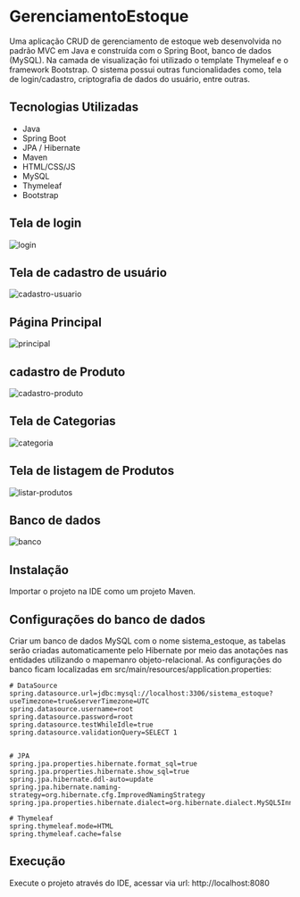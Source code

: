 # GerenciamentoEstoque
Uma aplicação CRUD de gerenciamento de estoque web desenvolvida no padrão MVC em Java e construída com o Spring Boot,  banco de dados (MySQL). Na camada de visualização foi utilizado o template Thymeleaf e o framework Bootstrap. O sistema possui outras funcionalidades como, tela de login/cadastro, criptografia de dados do usuário, entre outras.

## Tecnologias Utilizadas

- Java
- Spring Boot
- JPA / Hibernate
- Maven
- HTML/CSS/JS
- MySQL
- Thymeleaf
- Bootstrap

## Tela de login
![login](https://user-images.githubusercontent.com/25832382/213353549-f0591f05-fbf1-408f-9ca7-019914e8b45c.PNG)

## Tela de cadastro de usuário
![cadastro-usuario](https://user-images.githubusercontent.com/25832382/213353998-1bf55a13-44fb-488c-8d1e-3d386c6b4eca.PNG)

## Página Principal
![principal](https://user-images.githubusercontent.com/25832382/213354143-e62e9526-b684-4b5a-9e32-7633507da004.PNG)

## cadastro de Produto
![cadastro-produto](https://user-images.githubusercontent.com/25832382/213354212-843937d6-b54a-4c2a-a80c-67184cfb7a05.PNG)

## Tela de Categorias
![categoria](https://user-images.githubusercontent.com/25832382/213354261-5482f944-ea8a-47f2-a723-8d6b3f2b6ac7.PNG)

## Tela de listagem de Produtos
![listar-produtos](https://user-images.githubusercontent.com/25832382/213354372-a20c03af-f1be-44f5-959d-1a2c83c731df.PNG)

## Banco de dados
![banco](https://user-images.githubusercontent.com/25832382/213355053-a3bb2235-9f68-4b16-be2a-b1876275eec8.PNG)

## Instalação

Importar o projeto na IDE como um projeto Maven.

## Configurações do banco de dados
Criar um banco de dados MySQL com o nome sistema_estoque, as tabelas serão criadas automaticamente pelo Hibernate por meio das anotações nas entidades utilizando o mapemanro objeto-relacional. As configurações do banco ficam localizadas em src/main/resources/application.properties:

```
# DataSource
spring.datasource.url=jdbc:mysql://localhost:3306/sistema_estoque?useTimezone=true&serverTimezone=UTC
spring.datasource.username=root
spring.datasource.password=root
spring.datasource.testWhileIdle=true
spring.datasource.validationQuery=SELECT 1


# JPA
spring.jpa.properties.hibernate.format_sql=true
spring.jpa.properties.hibernate.show_sql=true
spring.jpa.hibernate.ddl-auto=update
spring.jpa.hibernate.naming-strategy=org.hibernate.cfg.ImprovedNamingStrategy
spring.jpa.properties.hibernate.dialect=org.hibernate.dialect.MySQL5InnoDBDialect

# Thymeleaf
spring.thymeleaf.mode=HTML
spring.thymeleaf.cache=false

```
 

## Execução
Execute o projeto através do IDE, acessar via url: http://localhost:8080




